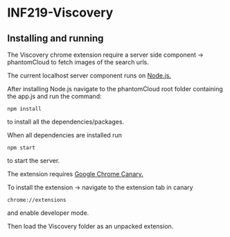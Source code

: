 # INF219-Viscovery

## Installing and running
The Viscovery chrome extension require a server side component -> phantomCloud to fetch images of the search urls.

The current localhost server component runs on <a href="https://nodejs.org/en/"> Node.js. </a>

After installing Node.js navigate to the phantomCloud root folder containing the app.js and run the command: 
```
npm install
```
to install all the dependencies/packages.

When all dependencies are installed run
```
npm start
```
to start the server.

The extension requires <a href="https://www.google.no/chrome/browser/canary.html"> Google Chrome Canary. </a>

To install the extension -> navigate to the extension tab in canary

```
chrome://extensions
```
and enable developer mode.

Then load the Viscovery folder as an unpacked extension.
